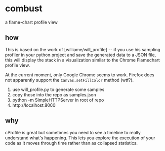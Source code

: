 combust
=======

a flame-chart profile view


how
---

This is based on the work of [williame/will_profile] -- if you use his sampling profiler in your python project and save the generated data to a JSON file, this will display the stack in a visualization similar to the Chrome Flamechart profile view.

At the current moment, only Google Chrome seems to work. Firefox does not apparently support the `Canvas.setFillColor` method (wtf?).

1. use will_profile.py to generate some samples
2. copy those into the repo as samples.json
3. python -m SimpleHTTPServer in root of repo
4. http://localhost:8000

why
---

cProfile is great but sometimes you need to see a timeline to really understand what's happening. This lets you explore the execution of your code as it moves through time rather than as collapsed statistics.
